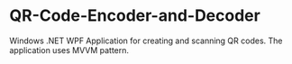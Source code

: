 # QR-Code-Encoder-and-Decoder
Windows .NET WPF Application for creating and scanning QR codes. The application uses MVVM pattern.
